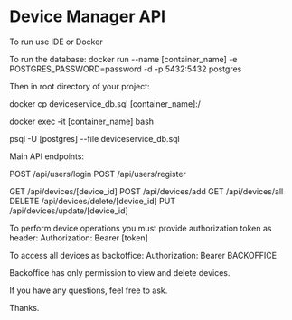 # Device Manager API

To run use IDE or Docker

To run the database:
docker run --name [container_name] -e POSTGRES_PASSWORD=password -d -p 5432:5432 postgres

Then in root directory of your project:

docker cp deviceservice_db.sql [container_name]:/

docker exec -it [container_name] bash

psql -U [postgres] --file deviceservice_db.sql

Main API endpoints:

POST /api/users/login
POST /api/users/register

GET /api/devices/[device_id]
POST /api/devices/add
GET /api/devices/all
DELETE /api/devices/delete/[device_id]
PUT /api/devices/update/[device_id]

To perform device operations you must provide authorization token as header:
Authorization: Bearer [token]

To access all devices as backoffice:
Authorization: Bearer BACKOFFICE

Backoffice has only permission to view and delete devices.

If you have any questions, feel free to ask.

Thanks.

